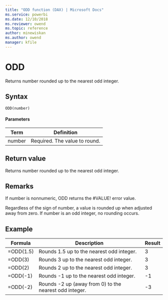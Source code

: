 ```yaml
---
title: "ODD function (DAX) | Microsoft Docs"
ms.service: powerbi 
ms.date: 12/10/2018
ms.reviewer: owend
ms.topic: reference
author: minewiskan
ms.author: owend
manager: kfile
---
```

# ODD
Returns number rounded up to the nearest odd integer.  
  
## Syntax  
  
```dax
ODD(number)  
```
  
#### Parameters  
  
|Term|Definition|  
|--------|--------------|  
|number|Required. The value to round.|  
  
## Return value  
Returns number rounded up to the nearest odd integer.  
  
## Remarks  
If number is nonnumeric, ODD returns the #VALUE! error value.  
  
Regardless of the sign of number, a value is rounded up when adjusted away from zero. If number is an odd integer, no rounding occurs.  
  
## Example  
  
|Formula|Description|Result|  
|-----------|---------------|----------|  
|=ODD(1.5)|Rounds 1.5 up to the nearest odd integer.|3|  
|=ODD(3)|Rounds 3 up to the nearest odd integer.|3|  
|=ODD(2)|Rounds 2 up to the nearest odd integer.|3|  
|=ODD(-1)|Rounds -1 up to the nearest odd integer.|-1|  
|=ODD(-2)|Rounds -2 up (away from 0) to the nearest odd integer.|-3|  
  
